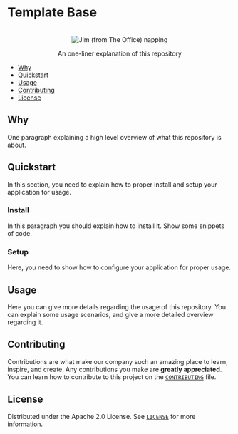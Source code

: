 # Template Base

<p align="center">
  <br>
   <img src="https://media.giphy.com/media/JstFYY8FwlBm48n7De/giphy.gif" alt="Jim (from The Office) napping" title="Execution Mode header's GIF" />
  <br>
</p>
<p align="center">
An one-liner explanation of this repository
</p>

* [Why](#why)
* [Quickstart](#quickstart)
* [Usage](#usage)
* [Contributing](#contributing)
* [License](#license)

## Why

One paragraph explaining a high level overview of what this repository is about.

## Quickstart

In this section, you need to explain how to proper install and setup your application for usage.

### Install

In this paragraph you should explain how to install it. Show some snippets of code.

### Setup

Here, you need to show how to configure your application for proper usage.

## Usage

Here you can give more details regarding the usage of this repository. You can explain some usage scenarios, and give a more detailed overview regarding it.

## Contributing

Contributions are what make our company such an amazing place to learn, inspire, and create. Any contributions you make are **greatly appreciated**. You can learn how to contribute to this project on the [`CONTRIBUTING`][contributing] file.

## License

Distributed under the Apache 2.0 License. See [`LICENSE`][license] for more information.

[contributing]: CONTRIBUTING.md
[license]: LICENSE